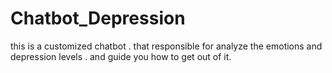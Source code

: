 # Chatbot_Depression
this is a customized chatbot . that responsible for analyze the emotions and depression levels . and guide you how to get out of it. 
